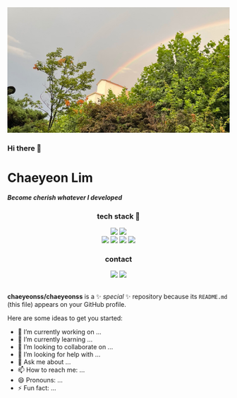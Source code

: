 <!--img src="https://capsule-render.vercel.app/api?type=waving&color=22c1c3&height=150&section=header" /-->
<img src="/output_145294088.jpg">

### Hi there 👋

# Chaeyeon Lim
##### Become cherish whatever I developed

<div align="center">
  <h3>tech stack 🔭</h3>
  <img src="https://img.shields.io/badge/Python-4B8BBE?style=flat-square&logo=Python&logoColor=white" /> 
  <img src="https://img.shields.io/badge/C language-4B8BBE?style=flat-square&logo=C&logoColor=white" /> <br>
  <img src="https://img.shields.io/badge/Ruby on rails-cc0000?style=flat-square&logo=Rubyonrails&logoColor=white" /> 
  <img src="https://img.shields.io/badge/HTML-f06529?style=flat-square&logo=HTML5&logoColor=white" /> 
  <img src="https://img.shields.io/badge/JavaScript-f0db4f?style=flat-square&logo=Javascript&logoColor=white" /> 
  <img src="https://img.shields.io/badge/CSS-2965f1?style=flat-square&logo=CSS3&logoColor=white" /> 
</div>

<div align="center">
  <h3>contact</h3>
  <img src="https://img.shields.io/badge/Just%20Blog-19ce60?style=flat-square&logo=Naver&logoColor=white&link=https://blog.naver.com/vege-kite" />
  <img src="https://img.shields.io/badge/Github-24292f?style=flat-square&logo=Github&logoColor=white&link=https://github.com/chaeyeonss" />
</div>
<br>
  
**chaeyeonss/chaeyeonss** is a ✨ _special_ ✨ repository because its `README.md` (this file) appears on your GitHub profile.

Here are some ideas to get you started:

- 🔭 I’m currently working on ...
- 🌱 I’m currently learning ...
- 👯 I’m looking to collaborate on ...
- 🤔 I’m looking for help with ...
- 💬 Ask me about ...
- 📫 How to reach me: ...
- 😄 Pronouns: ...
- ⚡ Fun fact: ...

<!--img src="https://capsule-render.vercel.app/api?type=waving&color=fdbb2d&text=copyright@chaeyeon&fontSize=10&height=150&section=footer" /-->
